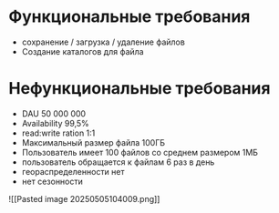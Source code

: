 # Функциональные требования
- сохранение / загрузка / удаление файлов
- Создание каталогов для файла

# Нефункциональные требования
- DAU 50 000 000
- Availability 99,5%
- read:write ration 1:1
- Максимальный размер файла 100ГБ
- Пользователь имеет 100 файлов со среднем размером 1МБ
- пользователь обращается к файлам 6 раз в день
- геораспределенности нет
- нет сезонности 


![[Pasted image 20250505104009.png]]